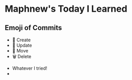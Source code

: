 # Maphnew's Today I Learned

## Emoji of Commits
- 🎇 Create
- 🎈 Update
- 🎠 Move
- 🗑 Delete

+ Whatever I tried!
+ 
